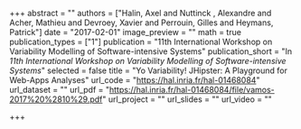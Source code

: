 +++
abstract = ""
authors = ["Halin, Axel and Nuttinck , Alexandre and Acher, Mathieu and Devroey, Xavier and Perrouin, Gilles and Heymans, Patrick"]
date = "2017-02-01"
image_preview = ""
math = true
publication_types = ["1"]
publication = "11th International Workshop on Variability Modelling of Software-intensive Systems"
publication_short = "In *11th International Workshop on Variability Modelling of Software-intensive Systems*"
selected = false
title = "Yo Variability! JHipster: A Playground for Web-Apps Analyses"
url_code = "https://hal.inria.fr/hal-01468084"
url_dataset = ""
url_pdf = "https://hal.inria.fr/hal-01468084/file/vamos-2017%20%2810%29.pdf"
url_project = ""
url_slides = ""
url_video = ""

+++
